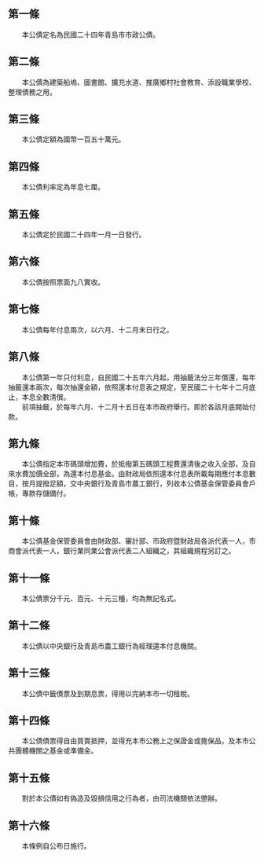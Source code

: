 第一條 
-------
　　本公債定名為民國二十四年青島市市政公債。  


第二條 
-------
　　本公債為建築船塢、圖書館、擴充水道、推廣鄉村社會教育、添設職業學校、整理債務之用。  


第三條 
-------
　　本公債定額為國幣一百五十萬元。  


第四條 
-------
　　本公債利率定為年息七厘。  


第五條 
-------
　　本公債定於民國二十四年一月一日發行。  


第六條 
-------
　　本公債按照票面九八實收。  


第七條 
-------
　　本公債每年付息兩次，以六月、十二月末日行之。  


第八條 
-------
　　本公債第一年只付利息，自民國二十五年六月起，用抽籤法分三年償還，每年抽籤還本兩次，每次抽還金額，依照還本付息表之規定，至民國二十七年十二月底止，本息全數清償。  
　　前項抽籤，於每年六月、十二月十五日在本市政府舉行。即於各該月底開始付款。  


第九條 
-------
　　本公債指定本市碼頭增加費，於抵撥第五碼頭工程費還清後之收入全部，及自來水費加價全部，為還本付息基金。由財政局依照還本付息表所載每期應付本息數目，按月提撥足額，交中央銀行及青島市農工銀行，列收本公債基金保管委員會戶帳，專款存儲備付。  


第十條 
-------
　　本公債基金保管委員會由財政部、審計部、市政府暨財政局各派代表一人，市商會派代表一人，銀行業同業公會派代表二人組織之，其組織規程另訂之。  


第十一條 
---------
　　本公債票分千元、百元、十元三種，均為無記名式。  


第十二條 
---------
　　本公債以中央銀行及青島市農工銀行為經理還本付息機關。  


第十三條 
---------
　　本公債中籤債票及到期息票，得用以完納本市一切租稅。  


第十四條 
---------
　　本公債債票得自由買賣抵押，並得充本市公務上之保證金或擔保品，及本市公共團體機關之基金或準備金。  


第十五條 
---------
　　對於本公債如有偽造及毀損信用之行為者，由司法機關依法懲辦。  


第十六條 
---------
　　本條例自公布日施行。